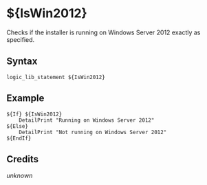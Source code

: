 # ${IsWin2012}

Checks if the installer is running on Windows Server 2012 exactly as specified.

## Syntax

    logic_lib_statement ${IsWin2012}

## Example

    ${If} ${IsWin2012}
        DetailPrint "Running on Windows Server 2012"
    ${Else}
        DetailPrint "Not running on Windows Server 2012"
    ${EndIf}

## Credits

*unknown*
